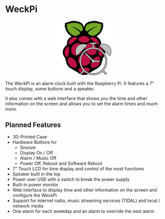 # WeckPi

<p align="center">
<img src="https://raw.githubusercontent.com/bennetrr/weckpi/main/docs/assets/logo/WeckPi%20%20Logo%201024.png" title="WeckPi Logo" alt="WeckPi Logo" width="35%" height="35%"/>
</p>

The WeckPi is an alarm clock built with the Raspberry Pi.
It features a 7" touch display, some buttons and a speaker.

It also comes with a web interface that shows you the time and other information on the screen
and allows you to set the alarm times and much more.

## Planned Features

- 3D-Printed Case
- Hardware Buttons for
    - Snooze
    - Display On / Off
    - Alarm / Music Off
    - Power Off, Reboot and Software Reboot
- 7" Touch LCD for time display and control of the most functions
- Speaker built in the top
- Power over USB with a switch to break the power supply
- Built-in power monitor
- Web interface to display time and other information on the screen and configure the WeckPi
- Support for internet radio, music streaming services (TIDAL) and local / network media
- One alarm for each weekday and an alarm to override the next alarm